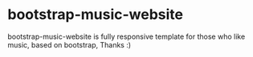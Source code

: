 # bootstrap-music-website
bootstrap-music-website is fully responsive template for those who like music, based on bootstrap, Thanks :)
